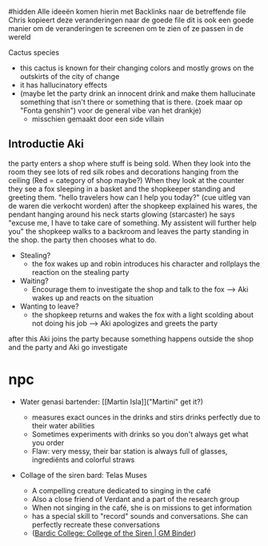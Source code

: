 #hidden 
Alle ideeën komen hierin met Backlinks naar de betreffende file
Chris kopieert deze veranderingen naar de goede file
dit is ook een goede manier om de veranderingen te screenen om te zien of ze passen in de wereld

Cactus species
- this cactus is known for their changing colors and mostly grows on the outskirts of the city of change
- it has hallucinatory effects
- (maybe let the party drink an innocent drink and make them hallucinate something that isn't there or something that is there. (zoek maar op "Fonta genshin") voor de general vibe van het drankje)
	- misschien gemaakt door een side villain


## Introductie Aki
the party enters a shop where stuff is being sold. When they look into the room they see lots of red silk robes and decorations hanging from the ceiling (Red = category of shop maybe?)
When they look at the counter they see a fox sleeping in a basket and the shopkeeper standing and greeting them. "hello travelers how can I help you today?" (cue uitleg van de waren die verkocht worden) after the shopkeep explained his wares, the pendant hanging around his neck starts glowing (starcaster) he says "excuse me, I have to take care of something. My assistent will further help you" the shopkeep walks to a backroom and leaves the party standing in the shop. the party then chooses what to do.
- Stealing?
	- the fox wakes up and robin introduces his character and rollplays the reaction on the stealing party
- Waiting?
	- Encourage them to investigate the shop and talk to the fox --> Aki wakes up and reacts on the situation
- Wanting to leave?
	- the shopkeep returns and wakes the fox with a light scolding about not doing his job --> Aki apologizes and greets the party

after this Aki joins the party because something happens outside the shop and the party and Aki go investigate

# npc
- Water genasi bartender: [[Martin Isla]]("Martini" get it?)
	- measures exact ounces in the drinks and stirs drinks perfectly due to their water abilities
	- Sometimes experiments with drinks so you don't always get what you order
	- Flaw: very messy, their bar station is always full of glasses, ingrediënts and colorful straws

- Collage of the siren bard: Telas Muses 
	- A compelling creature dedicated to singing in the café
	- Also a close friend of Verdant and a part of the research group
	- When not singing in the café, she is on missions to get information
	- has a special skill to "record" sounds and conversations. She can perfectly recreate these conversations
	- ([Bardic College: College of the Siren | GM Binder](https://www.gmbinder.com/share/-N5i-V0mIcZSQmZEbIHr))



